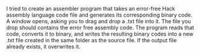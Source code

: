 I tried to create an assembler program that takes an error-free Hack assembly language code file and generates its corresponding binary code.
A window opens, asking you to drag and drop a .txt file into it. The file you drop should contains the error free assembly code. The program reads that code, converts it to binary, and writes the resulting binary codes into a new .txt file created in the same folder as the source file.
If the output file already exists, it overwrites it.
